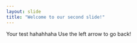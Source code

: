 ```yaml
---
layout: slide
title: "Welcome to our second slide!"
---
```

Your test hahahhaha
Use the left arrow to go back!

